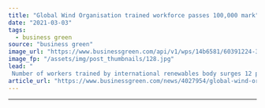 ```yaml
---
title: "Global Wind Organisation trained workforce passes 100,000 mark"
date: "2021-03-03"
tags: 
  - business green
source: "business green"
image_url: "https://www.businessgreen.com/api/v1/wps/14b6581/60391224-3fc6-434d-8867-d9bdb555a521/2/iStock-1224601665-oil-wind-turbine-farm-185x114.jpg"
image_fp: "/assets/img/post_thumbnails/128.jpg"
lead: "
 Number of workers trained by international renewables body surges 12 per cent in the past year, as demand for wind technicians continues to grow ..."
article_url: "https://www.businessgreen.com/news/4027954/global-wind-organisation-trained-workforce-passes-100-mark"
---
```


---
